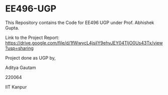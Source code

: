 # EE496-UGP

This Repository contains the Code for EE496 UGP under Prof. Abhishek Gupta.

Link to the Project Report: https://drive.google.com/file/d/1fWwycL4jsiIY9ehvJEY04TljO0Us43Tx/view?usp=sharing


Project done as UGP by,

Aditya Gautam

220064

IIT Kanpur
